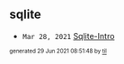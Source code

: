## sqlite


* <code>Mar 28, 2021</code> [Sqlite-Intro](2021-03-28T09-12-38-sqlite-intro.md)

<sup><sub>generated 29 Jun 2021 08:51:48 by <a href='https://github.com/senorprogrammer/til'>til</a></sub></sup>
